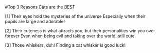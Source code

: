 #Top 3 Reasons Cats are the BEST

[1] Their eyes hold the mysteries of the universe
Especially when their pupils are large and adorable!

[2] Their cuteness is what attracts you, but their personalities win you over forever
Even when being evil and taking over the world, still cute

[3] Those whiskers, duh!
Finding a cat whisker is good luck!



